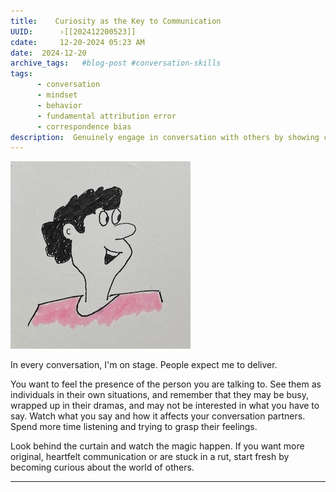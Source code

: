 ```yaml
---
title:    Curiosity as the Key to Communication 
UUID:      ›[[202412200523]] 
cdate:     12-20-2024 05:23 AM
date:  2024-12-20
archive_tags:   #blog-post #conversation-skills 
tags:       
      - conversation
      - mindset
      - behavior
      - fundamental attribution error
      - correspondence bias
description:  Genuinely engage in conversation with others by showing curiosity.
---
```

![](media/IMG_0894.jpg)


In every conversation, I'm on stage. People expect me to deliver.

You want to feel the presence of the person you are talking to. See them as individuals in their own situations, and remember that they may be busy, wrapped up in their dramas, and may not be interested in what you have to say. Watch what you say and how it affects your conversation partners. Spend more time listening and trying to grasp their feelings.

Look behind the curtain and watch the magic happen. If you want more original, heartfelt communication or are stuck in a rut, start fresh by becoming curious about the world of others. 

----------------------------------
<!--
## Source: 

## See Also
- Feel the presence of the other [[201903081545]]



## References

-->

